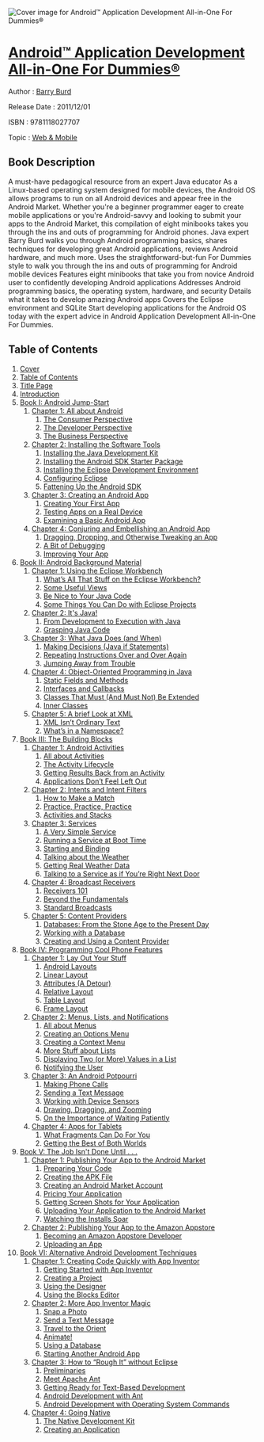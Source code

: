![Cover image for Android™ Application Development All-in-One For Dummies®](https://imgdetail.ebookreading.net/cover/cover/web_mobile/EB9781118027707.jpg)

[Android™ Application Development All-in-One For Dummies®](https://ebookreading.net/view/book/Android%E2%84%A2+Application+Development+All-in-One+For+Dummies%C2%AE-EB9781118027707_1.html "Android™ Application Development All-in-One For Dummies®")
====================================================================================================================

Author : [Barry Burd](https://ebookreading.net/search/author/Barry+Burd)

Release Date : 2011/12/01

ISBN : 9781118027707

Topic : [Web & Mobile](https://ebookreading.net/search/category/web-mobile)

Book Description
-----------------

A must-have pedagogical resource from an expert Java educator
As a Linux-based operating system designed for mobile devices, the Android OS allows programs to run on all Android devices and appear free in the Android Market. Whether you're a beginner programmer eager to create mobile applications or you're Android-savvy and looking to submit your apps to the Android Market, this compilation of eight minibooks takes you through the ins and outs of programming for Android phones. Java expert Barry Burd walks you through Android programming basics, shares techniques for developing great Android applications, reviews Android hardware, and much more.
Uses the straightforward-but-fun For Dummies style to walk you through the ins and outs of programming for Android mobile devices
Features eight minibooks that take you from novice Android user to confidently developing Android applications
Addresses Android programming basics, the operating system, hardware, and security
Details what it takes to develop amazing Android apps
Covers the Eclipse environment and SQLite
Start developing applications for the Android OS today with the expert advice in Android Application Development All-in-One For Dummies.
              
Table of Contents
-----------------

1. [Cover](https://ebookreading.net/view/book/Android%E2%84%A2+Application+Development+All-in-One+For+Dummies%C2%AE-EB9781118027707_1.html)
1. [Table of Contents](https://ebookreading.net/view/book/Android%E2%84%A2+Application+Development+All-in-One+For+Dummies%C2%AE-EB9781118027707_2.html)
1. [Title Page](https://ebookreading.net/view/book/Android%E2%84%A2+Application+Development+All-in-One+For+Dummies%C2%AE-EB9781118027707_3.html)
1. [Introduction](https://ebookreading.net/view/book/Android%E2%84%A2+Application+Development+All-in-One+For+Dummies%C2%AE-EB9781118027707_4.html)
1. [Book I: Android Jump-Start](https://ebookreading.net/view/book/Android%E2%84%A2+Application+Development+All-in-One+For+Dummies%C2%AE-EB9781118027707_5.html)
    1. [Chapter 1: All about Android](https://ebookreading.net/view/book/Android%E2%84%A2+Application+Development+All-in-One+For+Dummies%C2%AE-EB9781118027707_6.html)
        1. [The Consumer Perspective](https://ebookreading.net/view/book/Android%E2%84%A2+Application+Development+All-in-One+For+Dummies%C2%AE-EB9781118027707_6.html#a2)
        1. [The Developer Perspective](https://ebookreading.net/view/book/Android%E2%84%A2+Application+Development+All-in-One+For+Dummies%C2%AE-EB9781118027707_6.html#a3)
        1. [The Business Perspective](https://ebookreading.net/view/book/Android%E2%84%A2+Application+Development+All-in-One+For+Dummies%C2%AE-EB9781118027707_6.html#a7)
    1. [Chapter 2: Installing the Software Tools](https://ebookreading.net/view/book/Android%E2%84%A2+Application+Development+All-in-One+For+Dummies%C2%AE-EB9781118027707_7.html)
        1. [Installing the Java Development Kit](https://ebookreading.net/view/book/Android%E2%84%A2+Application+Development+All-in-One+For+Dummies%C2%AE-EB9781118027707_7.html#a2)
        1. [Installing the Android SDK Starter Package](https://ebookreading.net/view/book/Android%E2%84%A2+Application+Development+All-in-One+For+Dummies%C2%AE-EB9781118027707_7.html#a5)
        1. [Installing the Eclipse Development Environment](https://ebookreading.net/view/book/Android%E2%84%A2+Application+Development+All-in-One+For+Dummies%C2%AE-EB9781118027707_7.html#a6)
        1. [Configuring Eclipse](https://ebookreading.net/view/book/Android%E2%84%A2+Application+Development+All-in-One+For+Dummies%C2%AE-EB9781118027707_7.html#a9)
        1. [Fattening Up the Android SDK](https://ebookreading.net/view/book/Android%E2%84%A2+Application+Development+All-in-One+For+Dummies%C2%AE-EB9781118027707_7.html#a12)
    1. [Chapter 3: Creating an Android App](https://ebookreading.net/view/book/Android%E2%84%A2+Application+Development+All-in-One+For+Dummies%C2%AE-EB9781118027707_8.html)
        1. [Creating Your First App](https://ebookreading.net/view/book/Android%E2%84%A2+Application+Development+All-in-One+For+Dummies%C2%AE-EB9781118027707_8.html#a2)
        1. [Testing Apps on a Real Device](https://ebookreading.net/view/book/Android%E2%84%A2+Application+Development+All-in-One+For+Dummies%C2%AE-EB9781118027707_8.html#a7)
        1. [Examining a Basic Android App](https://ebookreading.net/view/book/Android%E2%84%A2+Application+Development+All-in-One+For+Dummies%C2%AE-EB9781118027707_8.html#a8)
    1. [Chapter 4: Conjuring and Embellishing an Android App](https://ebookreading.net/view/book/Android%E2%84%A2+Application+Development+All-in-One+For+Dummies%C2%AE-EB9781118027707_9.html)
        1. [Dragging, Dropping, and Otherwise Tweaking an App](https://ebookreading.net/view/book/Android%E2%84%A2+Application+Development+All-in-One+For+Dummies%C2%AE-EB9781118027707_9.html#a2)
        1. [A Bit of Debugging](https://ebookreading.net/view/book/Android%E2%84%A2+Application+Development+All-in-One+For+Dummies%C2%AE-EB9781118027707_9.html#a5)
        1. [Improving Your App](https://ebookreading.net/view/book/Android%E2%84%A2+Application+Development+All-in-One+For+Dummies%C2%AE-EB9781118027707_9.html#a8)
1. [Book II: Android Background Material](https://ebookreading.net/view/book/Android%E2%84%A2+Application+Development+All-in-One+For+Dummies%C2%AE-EB9781118027707_10.html)
    1. [Chapter 1: Using the Eclipse Workbench](https://ebookreading.net/view/book/Android%E2%84%A2+Application+Development+All-in-One+For+Dummies%C2%AE-EB9781118027707_11.html)
        1. [What’s All That Stuff on the Eclipse Workbench?](https://ebookreading.net/view/book/Android%E2%84%A2+Application+Development+All-in-One+For+Dummies%C2%AE-EB9781118027707_11.html#a2)
        1. [Some Useful Views](https://ebookreading.net/view/book/Android%E2%84%A2+Application+Development+All-in-One+For+Dummies%C2%AE-EB9781118027707_11.html#a8)
        1. [Be Nice to Your Java Code](https://ebookreading.net/view/book/Android%E2%84%A2+Application+Development+All-in-One+For+Dummies%C2%AE-EB9781118027707_11.html#a11)
        1. [Some Things You Can Do with Eclipse Projects](https://ebookreading.net/view/book/Android%E2%84%A2+Application+Development+All-in-One+For+Dummies%C2%AE-EB9781118027707_11.html#a20)
    1. [Chapter 2: It&#39;s Java!](https://ebookreading.net/view/book/Android%E2%84%A2+Application+Development+All-in-One+For+Dummies%C2%AE-EB9781118027707_12.html)
        1. [From Development to Execution with Java](https://ebookreading.net/view/book/Android%E2%84%A2+Application+Development+All-in-One+For+Dummies%C2%AE-EB9781118027707_12.html#a2)
        1. [Grasping Java Code](https://ebookreading.net/view/book/Android%E2%84%A2+Application+Development+All-in-One+For+Dummies%C2%AE-EB9781118027707_12.html#a5)
    1. [Chapter 3: What Java Does (and When)](https://ebookreading.net/view/book/Android%E2%84%A2+Application+Development+All-in-One+For+Dummies%C2%AE-EB9781118027707_13.html)
        1. [Making Decisions (Java if Statements)](https://ebookreading.net/view/book/Android%E2%84%A2+Application+Development+All-in-One+For+Dummies%C2%AE-EB9781118027707_13.html#a2)
        1. [Repeating Instructions Over and Over Again](https://ebookreading.net/view/book/Android%E2%84%A2+Application+Development+All-in-One+For+Dummies%C2%AE-EB9781118027707_13.html#a5)
        1. [Jumping Away from Trouble ](https://ebookreading.net/view/book/Android%E2%84%A2+Application+Development+All-in-One+For+Dummies%C2%AE-EB9781118027707_13.html#a11)
    1. [Chapter 4: Object-Oriented Programming in Java](https://ebookreading.net/view/book/Android%E2%84%A2+Application+Development+All-in-One+For+Dummies%C2%AE-EB9781118027707_14.html)
        1. [Static Fields and Methods](https://ebookreading.net/view/book/Android%E2%84%A2+Application+Development+All-in-One+For+Dummies%C2%AE-EB9781118027707_14.html#a2)
        1. [Interfaces and Callbacks](https://ebookreading.net/view/book/Android%E2%84%A2+Application+Development+All-in-One+For+Dummies%C2%AE-EB9781118027707_14.html#a3)
        1. [Classes That Must (And Must Not) Be Extended](https://ebookreading.net/view/book/Android%E2%84%A2+Application+Development+All-in-One+For+Dummies%C2%AE-EB9781118027707_14.html#a7)
        1. [Inner Classes](https://ebookreading.net/view/book/Android%E2%84%A2+Application+Development+All-in-One+For+Dummies%C2%AE-EB9781118027707_14.html#a10)
    1. [Chapter 5: A brief Look at XML](https://ebookreading.net/view/book/Android%E2%84%A2+Application+Development+All-in-One+For+Dummies%C2%AE-EB9781118027707_15.html)
        1. [XML Isn’t Ordinary Text](https://ebookreading.net/view/book/Android%E2%84%A2+Application+Development+All-in-One+For+Dummies%C2%AE-EB9781118027707_15.html#a2)
        1. [What’s in a Namespace?](https://ebookreading.net/view/book/Android%E2%84%A2+Application+Development+All-in-One+For+Dummies%C2%AE-EB9781118027707_15.html#a5)
1. [Book III: The Building Blocks](https://ebookreading.net/view/book/Android%E2%84%A2+Application+Development+All-in-One+For+Dummies%C2%AE-EB9781118027707_16.html)
    1. [Chapter 1: Android Activities](https://ebookreading.net/view/book/Android%E2%84%A2+Application+Development+All-in-One+For+Dummies%C2%AE-EB9781118027707_17.html)
        1. [All about Activities](https://ebookreading.net/view/book/Android%E2%84%A2+Application+Development+All-in-One+For+Dummies%C2%AE-EB9781118027707_17.html#a2)
        1. [The Activity Lifecycle](https://ebookreading.net/view/book/Android%E2%84%A2+Application+Development+All-in-One+For+Dummies%C2%AE-EB9781118027707_17.html#a6)
        1. [Getting Results Back from an Activity](https://ebookreading.net/view/book/Android%E2%84%A2+Application+Development+All-in-One+For+Dummies%C2%AE-EB9781118027707_17.html#a9)
        1. [Applications Don’t Feel Left Out](https://ebookreading.net/view/book/Android%E2%84%A2+Application+Development+All-in-One+For+Dummies%C2%AE-EB9781118027707_17.html#a10)
    1. [Chapter 2: Intents and Intent Filters](https://ebookreading.net/view/book/Android%E2%84%A2+Application+Development+All-in-One+For+Dummies%C2%AE-EB9781118027707_18.html)
        1. [How to Make a Match](https://ebookreading.net/view/book/Android%E2%84%A2+Application+Development+All-in-One+For+Dummies%C2%AE-EB9781118027707_18.html#a2)
        1. [Practice, Practice, Practice](https://ebookreading.net/view/book/Android%E2%84%A2+Application+Development+All-in-One+For+Dummies%C2%AE-EB9781118027707_18.html#a7)
        1. [Activities and Stacks](https://ebookreading.net/view/book/Android%E2%84%A2+Application+Development+All-in-One+For+Dummies%C2%AE-EB9781118027707_18.html#a11)
    1. [Chapter 3: Services](https://ebookreading.net/view/book/Android%E2%84%A2+Application+Development+All-in-One+For+Dummies%C2%AE-EB9781118027707_19.html)
        1. [A Very Simple Service](https://ebookreading.net/view/book/Android%E2%84%A2+Application+Development+All-in-One+For+Dummies%C2%AE-EB9781118027707_19.html#a2)
        1. [Running a Service at Boot Time](https://ebookreading.net/view/book/Android%E2%84%A2+Application+Development+All-in-One+For+Dummies%C2%AE-EB9781118027707_19.html#a6)
        1. [Starting and Binding](https://ebookreading.net/view/book/Android%E2%84%A2+Application+Development+All-in-One+For+Dummies%C2%AE-EB9781118027707_19.html#a7)
        1. [Talking about the Weather](https://ebookreading.net/view/book/Android%E2%84%A2+Application+Development+All-in-One+For+Dummies%C2%AE-EB9781118027707_19.html#a8)
        1. [Getting Real Weather Data](https://ebookreading.net/view/book/Android%E2%84%A2+Application+Development+All-in-One+For+Dummies%C2%AE-EB9781118027707_19.html#a15)
        1. [Talking to a Service as if You’re Right Next Door](https://ebookreading.net/view/book/Android%E2%84%A2+Application+Development+All-in-One+For+Dummies%C2%AE-EB9781118027707_19.html#a18)
    1. [Chapter 4: Broadcast Receivers](https://ebookreading.net/view/book/Android%E2%84%A2+Application+Development+All-in-One+For+Dummies%C2%AE-EB9781118027707_20.html)
        1. [Receivers 101](https://ebookreading.net/view/book/Android%E2%84%A2+Application+Development+All-in-One+For+Dummies%C2%AE-EB9781118027707_20.html#a2)
        1. [Beyond the Fundamentals](https://ebookreading.net/view/book/Android%E2%84%A2+Application+Development+All-in-One+For+Dummies%C2%AE-EB9781118027707_20.html#a6)
        1. [Standard Broadcasts](https://ebookreading.net/view/book/Android%E2%84%A2+Application+Development+All-in-One+For+Dummies%C2%AE-EB9781118027707_20.html#a14)
    1. [Chapter 5: Content Providers](https://ebookreading.net/view/book/Android%E2%84%A2+Application+Development+All-in-One+For+Dummies%C2%AE-EB9781118027707_21.html)
        1. [Databases: From the Stone Age to the Present Day](https://ebookreading.net/view/book/Android%E2%84%A2+Application+Development+All-in-One+For+Dummies%C2%AE-EB9781118027707_21.html#a2)
        1. [Working with a Database](https://ebookreading.net/view/book/Android%E2%84%A2+Application+Development+All-in-One+For+Dummies%C2%AE-EB9781118027707_21.html#a3)
        1. [Creating and Using a Content Provider](https://ebookreading.net/view/book/Android%E2%84%A2+Application+Development+All-in-One+For+Dummies%C2%AE-EB9781118027707_21.html#a7)
1. [Book IV: Programming Cool Phone Features](https://ebookreading.net/view/book/Android%E2%84%A2+Application+Development+All-in-One+For+Dummies%C2%AE-EB9781118027707_22.html)
    1. [Chapter 1: Lay Out Your Stuff](https://ebookreading.net/view/book/Android%E2%84%A2+Application+Development+All-in-One+For+Dummies%C2%AE-EB9781118027707_23.html)
        1. [Android Layouts](https://ebookreading.net/view/book/Android%E2%84%A2+Application+Development+All-in-One+For+Dummies%C2%AE-EB9781118027707_23.html#a2)
        1. [Linear Layout](https://ebookreading.net/view/book/Android%E2%84%A2+Application+Development+All-in-One+For+Dummies%C2%AE-EB9781118027707_23.html#a3)
        1. [Attributes (A Detour)](https://ebookreading.net/view/book/Android%E2%84%A2+Application+Development+All-in-One+For+Dummies%C2%AE-EB9781118027707_23.html#a4)
        1. [Relative Layout](https://ebookreading.net/view/book/Android%E2%84%A2+Application+Development+All-in-One+For+Dummies%C2%AE-EB9781118027707_23.html#a10)
        1. [Table Layout](https://ebookreading.net/view/book/Android%E2%84%A2+Application+Development+All-in-One+For+Dummies%C2%AE-EB9781118027707_23.html#a11)
        1. [Frame Layout](https://ebookreading.net/view/book/Android%E2%84%A2+Application+Development+All-in-One+For+Dummies%C2%AE-EB9781118027707_23.html#a12)
    1. [Chapter 2: Menus, Lists, and Notifications](https://ebookreading.net/view/book/Android%E2%84%A2+Application+Development+All-in-One+For+Dummies%C2%AE-EB9781118027707_24.html)
        1. [All about Menus](https://ebookreading.net/view/book/Android%E2%84%A2+Application+Development+All-in-One+For+Dummies%C2%AE-EB9781118027707_24.html#a2)
        1. [Creating an Options Menu](https://ebookreading.net/view/book/Android%E2%84%A2+Application+Development+All-in-One+For+Dummies%C2%AE-EB9781118027707_24.html#a3)
        1. [Creating a Context Menu](https://ebookreading.net/view/book/Android%E2%84%A2+Application+Development+All-in-One+For+Dummies%C2%AE-EB9781118027707_24.html#a8)
        1. [More Stuff about Lists](https://ebookreading.net/view/book/Android%E2%84%A2+Application+Development+All-in-One+For+Dummies%C2%AE-EB9781118027707_24.html#a11)
        1. [Displaying Two (or More) Values in a List](https://ebookreading.net/view/book/Android%E2%84%A2+Application+Development+All-in-One+For+Dummies%C2%AE-EB9781118027707_24.html#a14)
        1. [Notifying the User](https://ebookreading.net/view/book/Android%E2%84%A2+Application+Development+All-in-One+For+Dummies%C2%AE-EB9781118027707_24.html#a15)
    1. [Chapter 3: An Android Potpourri](https://ebookreading.net/view/book/Android%E2%84%A2+Application+Development+All-in-One+For+Dummies%C2%AE-EB9781118027707_25.html)
        1. [Making Phone Calls](https://ebookreading.net/view/book/Android%E2%84%A2+Application+Development+All-in-One+For+Dummies%C2%AE-EB9781118027707_25.html#a2)
        1. [Sending a Text Message](https://ebookreading.net/view/book/Android%E2%84%A2+Application+Development+All-in-One+For+Dummies%C2%AE-EB9781118027707_25.html#a7)
        1. [Working with Device Sensors](https://ebookreading.net/view/book/Android%E2%84%A2+Application+Development+All-in-One+For+Dummies%C2%AE-EB9781118027707_25.html#a8)
        1. [Drawing, Dragging, and Zooming](https://ebookreading.net/view/book/Android%E2%84%A2+Application+Development+All-in-One+For+Dummies%C2%AE-EB9781118027707_25.html#a11)
        1. [On the Importance of Waiting Patiently](https://ebookreading.net/view/book/Android%E2%84%A2+Application+Development+All-in-One+For+Dummies%C2%AE-EB9781118027707_25.html#a14)
    1. [Chapter 4: Apps for Tablets](https://ebookreading.net/view/book/Android%E2%84%A2+Application+Development+All-in-One+For+Dummies%C2%AE-EB9781118027707_26.html)
        1. [What Fragments Can Do For You](https://ebookreading.net/view/book/Android%E2%84%A2+Application+Development+All-in-One+For+Dummies%C2%AE-EB9781118027707_26.html#a2)
        1. [Getting the Best of Both Worlds](https://ebookreading.net/view/book/Android%E2%84%A2+Application+Development+All-in-One+For+Dummies%C2%AE-EB9781118027707_26.html#a5)
1. [Book V: The Job Isn&#39;t Done Until . . .](https://ebookreading.net/view/book/Android%E2%84%A2+Application+Development+All-in-One+For+Dummies%C2%AE-EB9781118027707_27.html)
    1. [Chapter 1: Publishing Your App to the Android Market](https://ebookreading.net/view/book/Android%E2%84%A2+Application+Development+All-in-One+For+Dummies%C2%AE-EB9781118027707_28.html)
        1. [Preparing Your Code](https://ebookreading.net/view/book/Android%E2%84%A2+Application+Development+All-in-One+For+Dummies%C2%AE-EB9781118027707_28.html#a2)
        1. [Creating the APK File](https://ebookreading.net/view/book/Android%E2%84%A2+Application+Development+All-in-One+For+Dummies%C2%AE-EB9781118027707_28.html#a7)
        1. [Creating an Android Market Account](https://ebookreading.net/view/book/Android%E2%84%A2+Application+Development+All-in-One+For+Dummies%C2%AE-EB9781118027707_28.html#a11)
        1. [Pricing Your Application](https://ebookreading.net/view/book/Android%E2%84%A2+Application+Development+All-in-One+For+Dummies%C2%AE-EB9781118027707_28.html#a12)
        1. [Getting Screen Shots for Your Application](https://ebookreading.net/view/book/Android%E2%84%A2+Application+Development+All-in-One+For+Dummies%C2%AE-EB9781118027707_28.html#a15)
        1. [Uploading Your Application to the Android Market](https://ebookreading.net/view/book/Android%E2%84%A2+Application+Development+All-in-One+For+Dummies%C2%AE-EB9781118027707_28.html#a16)
        1. [Watching the Installs Soar](https://ebookreading.net/view/book/Android%E2%84%A2+Application+Development+All-in-One+For+Dummies%C2%AE-EB9781118027707_28.html#a17)
    1. [Chapter 2: Publishing Your App to the Amazon Appstore](https://ebookreading.net/view/book/Android%E2%84%A2+Application+Development+All-in-One+For+Dummies%C2%AE-EB9781118027707_29.html)
        1. [Becoming an Amazon Appstore Developer](https://ebookreading.net/view/book/Android%E2%84%A2+Application+Development+All-in-One+For+Dummies%C2%AE-EB9781118027707_29.html#a2)
        1. [Uploading an App](https://ebookreading.net/view/book/Android%E2%84%A2+Application+Development+All-in-One+For+Dummies%C2%AE-EB9781118027707_29.html#a3)
1. [Book VI: Alternative Android Development Techniques](https://ebookreading.net/view/book/Android%E2%84%A2+Application+Development+All-in-One+For+Dummies%C2%AE-EB9781118027707_30.html)
    1. [Chapter 1: Creating Code Quickly with App Inventor](https://ebookreading.net/view/book/Android%E2%84%A2+Application+Development+All-in-One+For+Dummies%C2%AE-EB9781118027707_31.html)
        1. [Getting Started with App Inventor](https://ebookreading.net/view/book/Android%E2%84%A2+Application+Development+All-in-One+For+Dummies%C2%AE-EB9781118027707_31.html#a2)
        1. [Creating a Project](https://ebookreading.net/view/book/Android%E2%84%A2+Application+Development+All-in-One+For+Dummies%C2%AE-EB9781118027707_31.html#a3)
        1. [Using the Designer](https://ebookreading.net/view/book/Android%E2%84%A2+Application+Development+All-in-One+For+Dummies%C2%AE-EB9781118027707_31.html#a4)
        1. [Using the Blocks Editor](https://ebookreading.net/view/book/Android%E2%84%A2+Application+Development+All-in-One+For+Dummies%C2%AE-EB9781118027707_31.html#a8)
    1. [Chapter 2: More App Inventor Magic](https://ebookreading.net/view/book/Android%E2%84%A2+Application+Development+All-in-One+For+Dummies%C2%AE-EB9781118027707_32.html)
        1. [Snap a Photo](https://ebookreading.net/view/book/Android%E2%84%A2+Application+Development+All-in-One+For+Dummies%C2%AE-EB9781118027707_32.html#a2)
        1. [Send a Text Message](https://ebookreading.net/view/book/Android%E2%84%A2+Application+Development+All-in-One+For+Dummies%C2%AE-EB9781118027707_32.html#a3)
        1. [Travel to the Orient](https://ebookreading.net/view/book/Android%E2%84%A2+Application+Development+All-in-One+For+Dummies%C2%AE-EB9781118027707_32.html#a4)
        1. [Animate!](https://ebookreading.net/view/book/Android%E2%84%A2+Application+Development+All-in-One+For+Dummies%C2%AE-EB9781118027707_32.html#a5)
        1. [Using a Database](https://ebookreading.net/view/book/Android%E2%84%A2+Application+Development+All-in-One+For+Dummies%C2%AE-EB9781118027707_32.html#a8)
        1. [Starting Another Android App](https://ebookreading.net/view/book/Android%E2%84%A2+Application+Development+All-in-One+For+Dummies%C2%AE-EB9781118027707_32.html#a9)
    1. [Chapter 3: How to “Rough It” without Eclipse](https://ebookreading.net/view/book/Android%E2%84%A2+Application+Development+All-in-One+For+Dummies%C2%AE-EB9781118027707_33.html)
        1. [Preliminaries](https://ebookreading.net/view/book/Android%E2%84%A2+Application+Development+All-in-One+For+Dummies%C2%AE-EB9781118027707_33.html#a2)
        1. [Meet Apache Ant](https://ebookreading.net/view/book/Android%E2%84%A2+Application+Development+All-in-One+For+Dummies%C2%AE-EB9781118027707_33.html#a5)
        1. [Getting Ready for Text-Based Development](https://ebookreading.net/view/book/Android%E2%84%A2+Application+Development+All-in-One+For+Dummies%C2%AE-EB9781118027707_33.html#a8)
        1. [Android Development with Ant](https://ebookreading.net/view/book/Android%E2%84%A2+Application+Development+All-in-One+For+Dummies%C2%AE-EB9781118027707_33.html#a11)
        1. [Android Development with Operating  System Commands](https://ebookreading.net/view/book/Android%E2%84%A2+Application+Development+All-in-One+For+Dummies%C2%AE-EB9781118027707_33.html#a12)
    1. [Chapter 4: Going Native](https://ebookreading.net/view/book/Android%E2%84%A2+Application+Development+All-in-One+For+Dummies%C2%AE-EB9781118027707_34.html)
        1. [The Native Development Kit](https://ebookreading.net/view/book/Android%E2%84%A2+Application+Development+All-in-One+For+Dummies%C2%AE-EB9781118027707_34.html#a2)
        1. [Creating an Application](https://ebookreading.net/view/book/Android%E2%84%A2+Application+Development+All-in-One+For+Dummies%C2%AE-EB9781118027707_34.html#a5)
